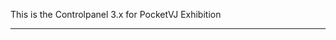 This is the Controlpanel 3.x for PocketVJ Exhibition
****************************************************
